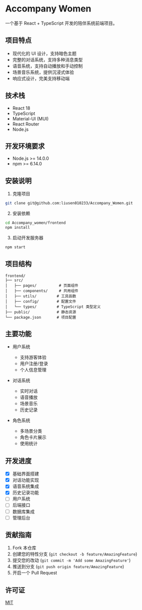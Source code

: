 # Accompany Women

一个基于 React + TypeScript 开发的陪伴系统前端项目。

## 项目特点

- 现代化的 UI 设计，支持暗色主题
- 完整的对话系统，支持多种消息类型
- 语音系统，支持自动播放和手动控制
- 场景音乐系统，提供沉浸式体验
- 响应式设计，完美支持移动端

## 技术栈

- React 18
- TypeScript
- Material-UI (MUI)
- React Router
- Node.js

## 开发环境要求

- Node.js >= 14.0.0
- npm >= 6.14.0

## 安装说明

1. 克隆项目
```bash
git clone git@github.com:liusen010233/Accompany_Women.git
```

2. 安装依赖
```bash
cd Accompany_women/frontend
npm install
```

3. 启动开发服务器
```bash
npm start
```

## 项目结构

```
frontend/
├── src/
│   ├── pages/          # 页面组件
│   ├── components/     # 共用组件
│   ├── utils/         # 工具函数
│   ├── config/        # 配置文件
│   └── types/         # TypeScript 类型定义
├── public/            # 静态资源
└── package.json       # 项目配置
```

## 主要功能

- 用户系统
  * 支持游客体验
  * 用户注册/登录
  * 个人信息管理

- 对话系统
  * 实时对话
  * 语音播放
  * 场景音乐
  * 历史记录

- 角色系统
  * 多场景分类
  * 角色卡片展示
  * 使用统计

## 开发进度

- [x] 基础界面搭建
- [x] 对话功能实现
- [x] 语音系统集成
- [x] 历史记录功能
- [ ] 用户系统
- [ ] 后端接口
- [ ] 数据库集成
- [ ] 管理后台

## 贡献指南

1. Fork 本仓库
2. 创建您的特性分支 (`git checkout -b feature/AmazingFeature`)
3. 提交您的改动 (`git commit -m 'Add some AmazingFeature'`)
4. 推送到分支 (`git push origin feature/AmazingFeature`)
5. 开启一个 Pull Request

## 许可证

[MIT](https://opensource.org/licenses/MIT) 